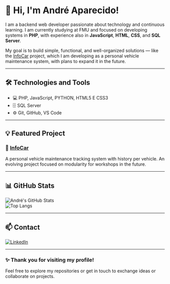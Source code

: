 # 👋 Hi, I'm André Aparecido!

I am a backend web developer passionate about technology and continuous learning. I am currently studying at FMU and focused on developing systems in **PHP**, with experience also in **JavaScript**, **HTML**, **CSS**, and **SQL Server**.

My goal is to build simple, functional, and well-organized solutions — like the [InfoCar](https://github.com/DEDEJS/InfoCar) project, which I am developing as a personal vehicle maintenance system, with plans to expand it in the future.

---

## 🛠️ Technologies and Tools

- 💻 PHP, JavaScript, PYTHON, HTML5 E CSS3  
- 🗄️ SQL Server  
- ⚙️ Git, GitHub, VS Code  
 

---

## 💡 Featured Project

### 🚗 [InfoCar](https://github.com/DEDEJS/InfoCar)  
A personal vehicle maintenance tracking system with history per vehicle. An evolving project focused on modularity for workshops in the future.

---

## 📊 GitHub Stats

![André's GitHub Stats](https://github-readme-stats.vercel.app/api?username=DEDEJS&show_icons=true&theme=default&hide_title=true)  
![Top Langs](https://github-readme-stats.vercel.app/api/top-langs/?username=DEDEJS&layout=compact)

---

## 📫 Contact

[![LinkedIn](https://img.shields.io/badge/-LinkedIn-0A66C2?style=flat&logo=linkedin&logoColor=white)](https://www.linkedin.com/in/andré-aparecido-0ab990195)  

---

### ✨ Thank you for visiting my profile!

Feel free to explore my repositories or get in touch to exchange ideas or collaborate on projects.
